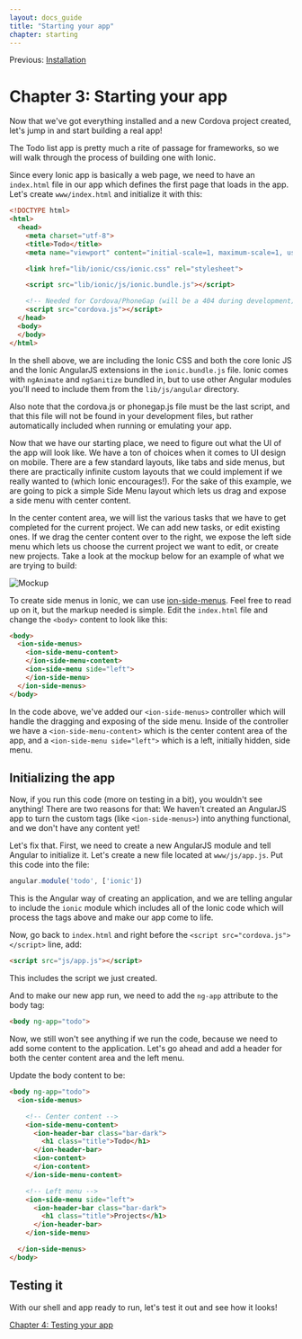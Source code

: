 ```yaml
---
layout: docs_guide
title: "Starting your app"
chapter: starting
---
```


Previous: <a href="installation.html">Installation</a>

# Chapter 3: Starting your app

Now that we've got everything installed and a new Cordova project created, let's jump in and start building a real app!

The Todo list app is pretty much a rite of passage for frameworks, so we will walk through the process of building one with Ionic.

Since every Ionic app is basically a web page, we need to have an `index.html` file in our app which defines the first page that loads in the app. Let's create `www/index.html` and initialize it with this:

```html
<!DOCTYPE html>
<html>
  <head>
    <meta charset="utf-8">
    <title>Todo</title>
    <meta name="viewport" content="initial-scale=1, maximum-scale=1, user-scalable=no, width=device-width">

    <link href="lib/ionic/css/ionic.css" rel="stylesheet">

    <script src="lib/ionic/js/ionic.bundle.js"></script>

    <!-- Needed for Cordova/PhoneGap (will be a 404 during development) -->
    <script src="cordova.js"></script>
  </head>
  <body>
  </body>
</html>
```

In the shell above, we are including the Ionic CSS and both the core Ionic JS and the Ionic AngularJS extensions in the `ionic.bundle.js` file. Ionic comes with `ngAnimate` and `ngSanitize` bundled in, but to use other Angular modules you'll need to include them from the `lib/js/angular` directory.

Also note that the cordova.js or phonegap.js file must be the last script, and that this file will not be found in your development files, but rather automatically included when running or emulating your app.

Now that we have our starting place, we need to figure out what the UI of the app will look like. We have a ton of choices when it comes to UI design on mobile. There are a few standard layouts, like tabs and side menus, but there are practically infinite custom layouts that we could implement if we really wanted to (which Ionic encourages!). For the sake of this example, we are going to pick a simple Side Menu layout which lets us drag and expose a side menu with center content.

In the center content area, we will list the various tasks that we have to get completed for the current project. We can add new tasks, or edit existing ones. If we drag the center content over to the right, we expose the left side menu which lets us choose the current project we want to edit, or create new projects.  Take a look at the mockup below for an example of what we are trying to build:

<img src="http://ionicframework.com.s3.amazonaws.com/guide/0.1.0/3-mockup.png" alt="Mockup">

To create side menus in Ionic, we can use [ion-side-menus](http://ionicframework.com/docs/api/directive/ionSideMenus). Feel free to read up on it, but the markup needed is simple. Edit the `index.html` file and change the `<body>` content to look like this:

```html
<body>
  <ion-side-menus>
    <ion-side-menu-content>
    </ion-side-menu-content>
    <ion-side-menu side="left">
    </ion-side-menu>
  </ion-side-menus>
</body>
```

In the code above, we've added our `<ion-side-menus>` controller which will handle the dragging and exposing of the side menu. Inside of the controller we have a `<ion-side-menu-content>` which is the center content area of the app, and a `<ion-side-menu side="left">` which is a left, initially hidden, side menu.

## Initializing the app

Now, if you run this code (more on testing in a bit), you wouldn't see anything! There are two reasons for that: We haven't created an AngularJS app to turn the custom tags (like `<ion-side-menus>`) into anything functional, and we don't have any content yet!

Let's fix that. First, we need to create a new AngularJS module and tell Angular to initialize it. Let's create a new file located at `www/js/app.js`. Put this code into the file:

```javascript
angular.module('todo', ['ionic'])
```

This is the Angular way of creating an application, and we are telling angular to include the `ionic` module which includes all of the Ionic code which will process the tags above and make our app come to life.

Now, go back to `index.html` and right before the `<script src="cordova.js"></script>` line, add:

```html
<script src="js/app.js"></script>
```

This includes the script we just created.

And to make our new app run, we need to add the `ng-app` attribute to the body tag:

```html
<body ng-app="todo">
```

Now, we still won't see anything if we run the code, because we need to add some content to the application. Let's go ahead and add a header for both the center content area and the left menu.

Update the body content to be:

```html
<body ng-app="todo">
  <ion-side-menus>

    <!-- Center content -->
    <ion-side-menu-content>
      <ion-header-bar class="bar-dark">
        <h1 class="title">Todo</h1>
      </ion-header-bar>
      <ion-content>
      </ion-content>
    </ion-side-menu-content>

    <!-- Left menu -->
    <ion-side-menu side="left">
      <ion-header-bar class="bar-dark">
        <h1 class="title">Projects</h1>
      </ion-header-bar>
    </ion-side-menu>

  </ion-side-menus>
</body>
```

## Testing it

With our shell and app ready to run, let's test it out and see how it looks!

[Chapter 4: Testing your app](testing.html)
